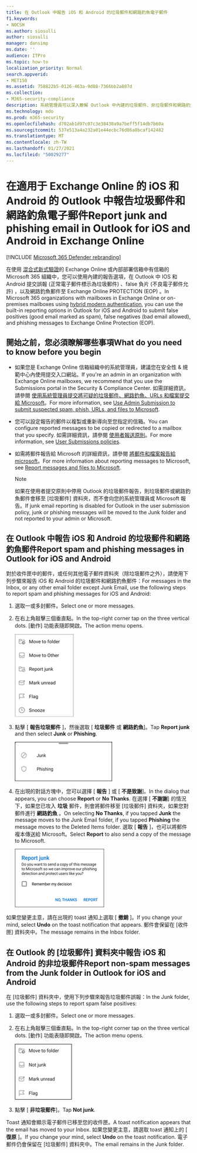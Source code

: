 ```yaml
---
title: 在 Outlook 中報告 iOS 和 Android 的垃圾郵件和網路釣魚電子郵件
f1.keywords:
- NOCSH
ms.author: siosulli
author: siosulli
manager: dansimp
ms.date: ''
audience: ITPro
ms.topic: how-to
localization_priority: Normal
search.appverid:
- MET150
ms.assetid: 758822b5-0126-463a-9d08-7366bb2a807d
ms.collection:
- M365-security-compliance
description: 系統管理員可以深入瞭解 Outlook 中內建的垃圾郵件、非垃圾郵件和網路釣魚電子郵件報告選項，以供 iOS 和 Android。
ms.technology: mdo
ms.prod: m365-security
ms.openlocfilehash: d702ab1d97c07c3e38430a9a7beff5f14db7b60a
ms.sourcegitcommit: 537e513a4a232a01e44ecbc76d86a8bcaf142482
ms.translationtype: MT
ms.contentlocale: zh-TW
ms.lasthandoff: 01/27/2021
ms.locfileid: "50029277"
---
```

# <a name="report-junk-and-phishing-email-in-outlook-for-ios-and-android-in-exchange-online"></a><span data-ttu-id="0639f-103">在適用于 Exchange Online 的 iOS 和 Android 的 Outlook 中報告垃圾郵件和網路釣魚電子郵件</span><span class="sxs-lookup"><span data-stu-id="0639f-103">Report junk and phishing email in Outlook for iOS and Android in Exchange Online</span></span>

[!INCLUDE [Microsoft 365 Defender rebranding](../includes/microsoft-defender-for-office.md)]


<span data-ttu-id="0639f-104">在使用 [混合式新式驗證](https://docs.microsoft.com/microsoft-365/enterprise/hybrid-modern-auth-overview)的 Exchange Online 或內部部署信箱中有信箱的 Microsoft 365 組織中，您可以使用內建的報告選項，在 Outlook 中 IOS 和 Android 提交誤報 (正常電子郵件標示為垃圾郵件) 、false 負片 (不良電子郵件允許) ，以及網路釣魚郵件至 Exchange Online PROTECTION (EOP) 。</span><span class="sxs-lookup"><span data-stu-id="0639f-104">In Microsoft 365 organizations with mailboxes in Exchange Online or on-premises mailboxes using [hybrid modern authentication](https://docs.microsoft.com/microsoft-365/enterprise/hybrid-modern-auth-overview), you can use the built-in reporting options in Outlook for iOS and Android to submit false positives (good email marked as spam), false negatives (bad email allowed), and phishing messages to Exchange Online Protection (EOP).</span></span>

## <a name="what-do-you-need-to-know-before-you-begin"></a><span data-ttu-id="0639f-105">開始之前，您必須瞭解哪些事項</span><span class="sxs-lookup"><span data-stu-id="0639f-105">What do you need to know before you begin</span></span>

- <span data-ttu-id="0639f-106">如果您是 Exchange Online 信箱組織中的系統管理員，建議您在安全性 & 規範中心內使用提交入口網站。</span><span class="sxs-lookup"><span data-stu-id="0639f-106">If you're an admin in an organization with Exchange Online mailboxes, we recommend that you use the Submissions portal in the Security & Compliance Center.</span></span> <span data-ttu-id="0639f-107">如需詳細資訊，請參閱 [使用系統管理員提交將可疑的垃圾郵件、網路釣魚、URLs 和檔案提交給 Microsoft](admin-submission.md)。</span><span class="sxs-lookup"><span data-stu-id="0639f-107">For more information, see [Use Admin Submission to submit suspected spam, phish, URLs, and files to Microsoft](admin-submission.md).</span></span>

- <span data-ttu-id="0639f-108">您可以設定報告的郵件以複製或重新導向至您指定的信箱。</span><span class="sxs-lookup"><span data-stu-id="0639f-108">You can configure reported messages to be copied or redirected to a mailbox that you specify.</span></span> <span data-ttu-id="0639f-109">如需詳細資訊，請參閱 [使用者報送原則](user-submission.md)。</span><span class="sxs-lookup"><span data-stu-id="0639f-109">For more information, see [User Submissions policies](user-submission.md).</span></span>

- <span data-ttu-id="0639f-110">如需將郵件報告給 Microsoft 的詳細資訊，請參閱 [將郵件和檔案報告給 microsoft](report-junk-email-messages-to-microsoft.md)。</span><span class="sxs-lookup"><span data-stu-id="0639f-110">For more information about reporting messages to Microsoft, see [Report messages and files to Microsoft](report-junk-email-messages-to-microsoft.md).</span></span>

  > [!NOTE]
  > <span data-ttu-id="0639f-111">如果在使用者提交原則中停用 Outlook 的垃圾郵件報告，則垃圾郵件或網路釣魚郵件會移至 [垃圾郵件] 資料夾，而不會向您的系統管理員或 Microsoft 報告。</span><span class="sxs-lookup"><span data-stu-id="0639f-111">If junk email reporting is disabled for Outlook in the user submission policy, junk or phishing messages will be moved to the Junk folder and not reported to your admin or Microsoft.</span></span>

## <a name="report-spam-and-phishing-messages-in-outlook-for-ios-and-android"></a><span data-ttu-id="0639f-112">在 Outlook 中報告 iOS 和 Android 的垃圾郵件和網路釣魚郵件</span><span class="sxs-lookup"><span data-stu-id="0639f-112">Report spam and phishing messages in Outlook for iOS and Android</span></span>

<span data-ttu-id="0639f-113">對於收件匣中的郵件，或任何其他電子郵件資料夾（除垃圾郵件之外），請使用下列步驟來報告 iOS 和 Android 的垃圾郵件和網路釣魚郵件：</span><span class="sxs-lookup"><span data-stu-id="0639f-113">For messages in the Inbox, or any other email folder except Junk Email, use the following steps to report spam and phishing messages for iOS and Android:</span></span>

1. <span data-ttu-id="0639f-114">選取一或多封郵件。</span><span class="sxs-lookup"><span data-stu-id="0639f-114">Select one or more messages.</span></span>
2. <span data-ttu-id="0639f-115">在右上角敲擊三個垂直點。</span><span class="sxs-lookup"><span data-stu-id="0639f-115">In the top-right corner tap on the three vertical dots.</span></span> <span data-ttu-id="0639f-116">[動作] 功能表隨即開啟。</span><span class="sxs-lookup"><span data-stu-id="0639f-116">The action menu opens.</span></span>

   ![從 [動作] 功能表報告垃圾郵件或網路釣魚電子郵件](../../media/Android-report-as-junk-dialog.png)

3. <span data-ttu-id="0639f-118">點擊 [ **報告垃圾郵件** ]，然後選取 [ **垃圾郵件** 或 **網路釣魚**]。</span><span class="sxs-lookup"><span data-stu-id="0639f-118">Tap **Report junk** and then select **Junk** or **Phishing**.</span></span>

   ![報告垃圾郵件或網路釣魚電子郵件](../../media/Android-report-junk-or-phishing.png)

4. <span data-ttu-id="0639f-120">在出現的對話方塊中，您可以選擇 [ **報告** ] 或 [ **不是致謝**]。</span><span class="sxs-lookup"><span data-stu-id="0639f-120">In the dialog that appears, you can choose **Report** or **No Thanks**.</span></span> <span data-ttu-id="0639f-121">在選擇 [ **不謝謝**] 的情況下，如果您已攻入 **垃圾** 郵件，則會將郵件移至 [垃圾郵件] 資料夾，如果您對郵件進行 **網路釣魚** 。</span><span class="sxs-lookup"><span data-stu-id="0639f-121">On selecting **No Thanks**, if you tapped **Junk** the message moves to the Junk Email folder, if you tapped **Phishing** the message moves to the Deleted Items folder.</span></span> <span data-ttu-id="0639f-122">選取 [ **報告** ]，也可以將郵件複本傳送給 Microsoft。</span><span class="sxs-lookup"><span data-stu-id="0639f-122">Select **Report** to also send a copy of the message to Microsoft.</span></span>

   ![報告垃圾郵件或網路釣魚電子郵件報告選項](../../media/Android-junk-email-reporting-options.png)

<span data-ttu-id="0639f-124">如果您變更主意，請在出現的 toast 通知上選取 [ **撤銷** ]。</span><span class="sxs-lookup"><span data-stu-id="0639f-124">If you change your mind, select **Undo** on the toast notification that appears.</span></span> <span data-ttu-id="0639f-125">郵件會保留在 [收件匣] 資料夾中。</span><span class="sxs-lookup"><span data-stu-id="0639f-125">The message remains in the Inbox folder.</span></span>

## <a name="report-non-spam-messages-from-the-junk-folder-in-outlook-for-ios-and-android"></a><span data-ttu-id="0639f-126">在 Outlook 的 [垃圾郵件] 資料夾中報告 iOS 和 Android 的非垃圾郵件</span><span class="sxs-lookup"><span data-stu-id="0639f-126">Report non-spam messages from the Junk folder in Outlook for iOS and Android</span></span>

<span data-ttu-id="0639f-127">在 [垃圾郵件] 資料夾中，使用下列步驟來報告垃圾郵件誤報：</span><span class="sxs-lookup"><span data-stu-id="0639f-127">In the Junk folder, use the following steps to report spam false positives:</span></span>

1. <span data-ttu-id="0639f-128">選取一或多封郵件。</span><span class="sxs-lookup"><span data-stu-id="0639f-128">Select one or more messages.</span></span>
2. <span data-ttu-id="0639f-129">在右上角敲擊三個垂直點。</span><span class="sxs-lookup"><span data-stu-id="0639f-129">In the top-right corner tap on the three vertical dots.</span></span> <span data-ttu-id="0639f-130">[動作] 功能表隨即開啟。</span><span class="sxs-lookup"><span data-stu-id="0639f-130">The action menu opens.</span></span>

   ![從 [動作] 功能表報告非垃圾郵件](../../media/Android-not-junk-email.png)

3. <span data-ttu-id="0639f-132">點擊 [ **非垃圾郵件**]。</span><span class="sxs-lookup"><span data-stu-id="0639f-132">Tap **Not junk**.</span></span>

<span data-ttu-id="0639f-133">Toast 通知會顯示電子郵件已移至您的收件匣。</span><span class="sxs-lookup"><span data-stu-id="0639f-133">A toast notification appears that the email has moved to your Inbox.</span></span> <span data-ttu-id="0639f-134">如果您變更主意，請選取 toast 通知上的 [ **復原** ]。</span><span class="sxs-lookup"><span data-stu-id="0639f-134">If you change your mind, select **Undo** on the toast notification.</span></span> <span data-ttu-id="0639f-135">電子郵件仍會保留在 [垃圾郵件] 資料夾中。</span><span class="sxs-lookup"><span data-stu-id="0639f-135">The email remains in the Junk folder.</span></span>
